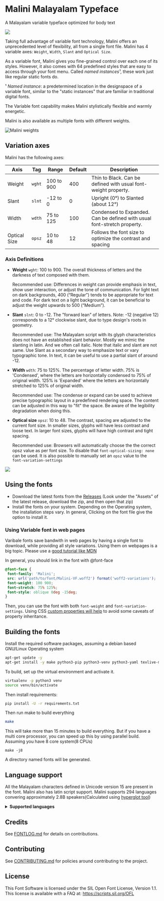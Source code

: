 # Malini Malayalam Typeface

A Malayalam variable typeface optimized for body text

![](./docs/sample-1.jpg)

Taking full advantage of variable font technology, Malini offers an unprecedented level of flexibility, all from a single font file. Malini has 4 variable axes: `Weight`, `Width`, `Slant` and `Optical Size`.

As a variable font, Malini gives you fine-grained control over each one of its styles. However, it also comes with 64 predefined styles that are easy to access through your font menu. Called *named instances¹*, these work just like regular static fonts do.

¹ *Named instance*: a predetermined location in the designspace of a variable font, similar to the "static instances" that are familiar in traditional digital fonts.

The Variable font capability makes Malini stylistically flexible and warmly energetic.

Malini is also available as multiple fonts with different weights.

![Malini weights](docs/varaxes.jpg "Malini weights")

## Variation axes

Malini has the following axes:

| Axis       | Tag    | Range        | Default | Description                                                     |
| ---------- | ------ | ------------ | ------- | --------------------------------------------------------------- |
| Weight  | `wght` | 100 to 900       | 400       | Thin to Black. Can be defined with usual font-weight property.                      |
| Slant     | `slnt` | -12 to 0       | 0       | Upright (0°) to Slanted (about 12°)                                                |
| Width     | `wdth` | 75 to 125  | 100     | Condensed to Expanded. Can be defined with usual font-stretch property. |
| Optical Size     | `opsz` | 10 to 48  | 12     | Follows the font size to optimize the contrast and spacing |

### Axis Definitions

* **Weight** `wght`: 100 to 900. The overall thickness of letters and the darkness of text composed with them.

    Recommended use: Differences in weight can provide emphasis in text, show user interaction, or adjust the tone of communication. For light text on dark backgrounds, 400 (“Regular”) tends to be appropriate for text and code. For dark text on a light background, it can be beneficial to adjust the weight upwards to 500 (“Medium”).

* **Slant** `slnt`: 0 to -12. The "forward lean" of letters. Note: -12 (negative 12) corresponds to a 12° clockwise slant, due to type design's roots in geometry.

    Recommended use: The Malayalam script with its glyph characteristics does not have an established slant behavior. Mostly we mimic the slanting in latin. And we often call italic. Note that italic and slant are not same.  Use Slant as a secondary way to emphasize text or vary typographic tone. In text, it can be useful to use a partial slant of around -12.

* **Width** `wdth`: 75 to 125%. The percentage of letter width. 75% is 'Condensed', where the letters are horizontally condensed to 75% of original width. 125% is 'Expanded' where the letters are horizontally stretched to 125% of original width.

    Recommended use: The condense or expand can be used to achieve precise typographic layout in a predefined rendering space. The content can be adjusted in this way to "fit" the space. Be aware of the legibility degradation when doing this.
* **Optical size** `opsz`: 10 to 48. The contrast, spacing are adjusted to the current font size. In smaller sizes, glyphs will have less contrast and loose text. In larger font sizes, glyphs will have high contrast and tight spacing.

    Recommended use: Browsers will automatically choose the the correct opsz value as per font size. To disable that `font-optical-sizing: none` can be used. It is also possible to manually set an `opsz` value to the `font-variation-settings`

![](./docs/opsz-diff.png)

## Using the fonts

* Download the latest fonts from the [Releases](https://gitlab.com/smc/fonts/Malini/-/releases/) (Look under the "Assets" of the latest release, download the zip, and then open that zip)
* Install the fonts on your system. Depending on the Operating system, the installation steps vary. In general, Clicking on the font file give the option to install it.

### Using Variable font in web pages

Varibale fonts save bandwith in web pages by having a single font to download, while providing all style variations. Using them on webpages is a big topic. Please use a [good tutorial like MDN](https://developer.mozilla.org/en-US/docs/images/Web/CSS/CSS_Fonts/Variable_Fonts_Guide)

In general, you should link in the font with @font-face

```css
@font-face {
 font-family: 'Malini';
 src: url('path/to/font/Malini-VF.woff2') format('woff2-variations');
 font-weight: 100 900;
 font-stretch: 75% 125%;
 font-style: oblique 0deg -15deg;
}
```

Then, you can use the font with both `font-weight` and `font-variation-settings`. Using CSS [custom properties will help](https://pixelambacht.nl/2019/fixing-variable-font-inheritance/) to avoid some caveats of property inheritance.

## Building the fonts

Install the required software packages, assuming a debian based GNU/Linux Operating system

```bash
apt-get update -y
apt-get install -y make python3-pip python3-venv python3-yaml texlive-metapost libharfbuzz-bin
```

To build, set up the virtual environment and activate it.

```bash
virtualenv -p python3 venv
source venv/bin/activate
```

Then install requirements:

```bash
pip install -U -r requirements.txt
```

Then run make to build everything

```bash
make
```

This will take more than 15 minutes to build everything. But if you have a multi core processor, you can speed up this by using parallel build. Assuming you have 8 core system(8 CPUs)

```
make -j8
```

A directory named fonts will be generated.

## Language support

All the Malayalam characters defined in Unicode version 15 are present in the font. Malini also has latin script support. Malini supports 294 languages convering approximately 2.8B speakers(Calculated using [hyperglot tool](https://hyperglot.rosettatype.com/))

<details>
  <summary><strong>Supported languages</strong></summary>
  <ul>
    <li> Acheron </li>
    <li> Achinese </li>
    <li> Acholi </li>
    <li> Afar </li>
    <li> Afrikaans </li>
    <li> Alekano </li>
    <li> Aleut </li>
    <li> Amahuaca </li>
    <li> Amarakaeri </li>
    <li> Amis </li>
    <li> Anaang </li>
    <li> Andaandi, Dongolawi </li>
    <li> Anuta </li>
    <li> Ao Naga </li>
    <li> Aragonese </li>
    <li> Arbëreshë Albanian </li>
    <li> Arvanitika Albanian </li>
    <li> Asháninka </li>
    <li> Ashéninka Perené </li>
    <li> Asu (Tanzania) </li>
    <li> Balinese </li>
    <li> Bari </li>
    <li> Basque </li>
    <li> Batak Dairi </li>
    <li> Batak Karo </li>
    <li> Batak Mandailing </li>
    <li> Batak Simalungun </li>
    <li> Batak Toba </li>
    <li> Bemba (Zambia) </li>
    <li> Bena (Tanzania) </li>
    <li> Bikol </li>
    <li> Bislama </li>
    <li> Borana-Arsi-Guji Oromo </li>
    <li> Bosnian </li>
    <li> Breton </li>
    <li> Buginese </li>
    <li> Candoshi-Shapra </li>
    <li> Caquinte </li>
    <li> Caribbean Hindustani </li>
    <li> Cashibo-Cacataibo </li>
    <li> Catalan </li>
    <li> Cebuano </li>
    <li> Central Aymara </li>
    <li> Central Kurdish </li>
    <li> Chamorro </li>
    <li> Chavacano </li>
    <li> Chiga </li>
    <li> Chiltepec Chinantec </li>
    <li> Chokwe </li>
    <li> Chuukese </li>
    <li> Cimbrian </li>
    <li> Cofán </li>
    <li> Congo Swahili </li>
    <li> Cook Islands Māori </li>
    <li> Cornish </li>
    <li> Corsican </li>
    <li> Creek </li>
    <li> Crimean Tatar </li>
    <li> Croatian </li>
    <li> Czech </li>
    <li> Danish </li>
    <li> Dehu </li>
    <li> Dutch </li>
    <li> Eastern Abnaki </li>
    <li> Eastern Arrernte </li>
    <li> Eastern Oromo </li>
    <li> Embu </li>
    <li> English </li>
    <li> Ese Ejja </li>
    <li> Faroese </li>
    <li> Fijian </li>
    <li> Filipino </li>
    <li> Finnish </li>
    <li> French </li>
    <li> Friulian </li>
    <li> Galician </li>
    <li> Ganda </li>
    <li> Garifuna </li>
    <li> Ga’anda </li>
    <li> German </li>
    <li> Gheg Albanian </li>
    <li> Gilbertese </li>
    <li> Gooniyandi </li>
    <li> Gourmanchéma </li>
    <li> Guadeloupean Creole French </li>
    <li> Gusii </li>
    <li> Haitian </li>
    <li> Hani </li>
    <li> Hawaiian </li>
    <li> Hiligaynon </li>
    <li> Ho-Chunk </li>
    <li> Hopi </li>
    <li> Huastec </li>
    <li> Hungarian </li>
    <li> Hän </li>
    <li> Icelandic </li>
    <li> Iloko </li>
    <li> Inari Sami </li>
    <li> Indonesian </li>
    <li> Irish </li>
    <li> Istro Romanian </li>
    <li> Italian </li>
    <li> Ixcatlán Mazatec </li>
    <li> Jamaican Creole English </li>
    <li> Japanese </li>
    <li> Javanese </li>
    <li> Jola-Fonyi </li>
    <li> K'iche' </li>
    <li> Kabuverdianu </li>
    <li> Kalaallisut </li>
    <li> Kalenjin </li>
    <li> Kamba (Kenya) </li>
    <li> Kaonde </li>
    <li> Karelian </li>
    <li> Kashubian </li>
    <li> Kekchí </li>
    <li> Kenzi, Mattokki </li>
    <li> Khasi </li>
    <li> Kikuyu </li>
    <li> Kimbundu </li>
    <li> Kinyarwanda </li>
    <li> Kituba (DRC) </li>
    <li> Kongo </li>
    <li> Konzo </li>
    <li> Kuanyama </li>
    <li> Kven Finnish </li>
    <li> Kölsch </li>
    <li> Ladin </li>
    <li> Ladino </li>
    <li> Latgalian </li>
    <li> Latin </li>
    <li> Ligurian </li>
    <li> Lithuanian </li>
    <li> Lombard </li>
    <li> Low German </li>
    <li> Lower Sorbian </li>
    <li> Luba-Lulua </li>
    <li> Lule Sami </li>
    <li> Luo (Kenya and Tanzania) </li>
    <li> Luxembourgish </li>
    <li> Macedo-Romanian </li>
    <li> Makhuwa </li>
    <li> Makhuwa-Meetto </li>
    <li> Makonde </li>
    <li> Makwe </li>
    <li> Malagasy </li>
    <li> Malaysian </li>
    <li> Maltese </li>
    <li> Mandinka </li>
    <li> Manx </li>
    <li> Maore Comorian </li>
    <li> Maori </li>
    <li> Mapudungun </li>
    <li> Marshallese </li>
    <li> Matsés </li>
    <li> Mauritian Creole </li>
    <li> Meriam Mir </li>
    <li> Meru </li>
    <li> Minangkabau </li>
    <li> Mirandese </li>
    <li> Mohawk </li>
    <li> Montenegrin </li>
    <li> Munsee </li>
    <li> Murrinh-Patha </li>
    <li> Mwani </li>
    <li> Mískito </li>
    <li> Naga Pidgin </li>
    <li> Ndonga </li>
    <li> Neapolitan </li>
    <li> Ngazidja Comorian </li>
    <li> Niuean </li>
    <li> Nobiin </li>
    <li> Nomatsiguenga </li>
    <li> North Marquesan </li>
    <li> North Ndebele </li>
    <li> Northern Kurdish </li>
    <li> Northern Qiandong Miao </li>
    <li> Northern Uzbek </li>
    <li> Norwegian </li>
    <li> Nyanja </li>
    <li> Nyankole </li>
    <li> Occitan </li>
    <li> Ojitlán Chinantec </li>
    <li> Orma </li>
    <li> Oroqen </li>
    <li> Palauan </li>
    <li> Paluan </li>
    <li> Pampanga </li>
    <li> Papantla Totonac </li>
    <li> Papiamento </li>
    <li> Pedi </li>
    <li> Picard </li>
    <li> Pichis Ashéninka </li>
    <li> Piemontese </li>
    <li> Pijin </li>
    <li> Pintupi-Luritja </li>
    <li> Pipil </li>
    <li> Pohnpeian </li>
    <li> Polish </li>
    <li> Portuguese </li>
    <li> Potawatomi </li>
    <li> Purepecha </li>
    <li> Quechua </li>
    <li> Romanian </li>
    <li> Romansh </li>
    <li> Rotokas </li>
    <li> Rundi </li>
    <li> Rwa </li>
    <li> Samburu </li>
    <li> Samoan </li>
    <li> Sango </li>
    <li> Sangu (Tanzania) </li>
    <li> Saramaccan </li>
    <li> Sardinian </li>
    <li> Scottish Gaelic </li>
    <li> Sena </li>
    <li> Seri </li>
    <li> Seselwa Creole French </li>
    <li> Shambala </li>
    <li> Shawnee </li>
    <li> Shipibo-Conibo </li>
    <li> Shona </li>
    <li> Sicilian </li>
    <li> Silesian </li>
    <li> Slovak </li>
    <li> Slovenian </li>
    <li> Soga </li>
    <li> Somali </li>
    <li> Soninke </li>
    <li> South Marquesan </li>
    <li> South Ndebele </li>
    <li> Southern Aymara </li>
    <li> Southern Qiandong Miao </li>
    <li> Southern Sami </li>
    <li> Southern Sotho </li>
    <li> Spanish </li>
    <li> Sranan Tongo </li>
    <li> Standard Estonian </li>
    <li> Standard Latvian </li>
    <li> Standard Malay </li>
    <li> Sundanese </li>
    <li> Swahili </li>
    <li> Swati </li>
    <li> Swedish </li>
    <li> Swiss German </li>
    <li> Tagalog </li>
    <li> Tahitian </li>
    <li> Taita </li>
    <li> Tedim Chin </li>
    <li> Tetum </li>
    <li> Tetun Dili </li>
    <li> Tiv </li>
    <li> Tok Pisin </li>
    <li> Tokelau </li>
    <li> Tonga (Tonga Islands) </li>
    <li> Tonga (Zambia) </li>
    <li> Tosk Albanian </li>
    <li> Tsonga </li>
    <li> Tswana </li>
    <li> Tumbuka </li>
    <li> Turkish </li>
    <li> Turkmen </li>
    <li> Tzeltal </li>
    <li> Tzotzil </li>
    <li> Uab Meto </li>
    <li> Upper Guinea Crioulo </li>
    <li> Upper Sorbian </li>
    <li> Venetian </li>
    <li> Veps </li>
    <li> Võro </li>
    <li> Wallisian </li>
    <li> Walloon </li>
    <li> Walser </li>
    <li> Wangaaybuwan-Ngiyambaa </li>
    <li> Waray (Philippines) </li>
    <li> Warlpiri </li>
    <li> Wayuu </li>
    <li> Welsh </li>
    <li> West Central Oromo </li>
    <li> Western Abnaki </li>
    <li> Western Frisian </li>
    <li> Wik-Mungkan </li>
    <li> Wiradjuri </li>
    <li> Wolof </li>
    <li> Xhosa </li>
    <li> Yanesha' </li>
    <li> Yao </li>
    <li> Yapese </li>
    <li> Yindjibarndi </li>
    <li> Yucateco </li>
    <li> Zapotec </li>
    <li> Zulu </li>
    <li> Záparo </li>
</ul>
</details>




## Credits

See [FONTLOG.md](FONTLOG.md) for details on contributions.

## Contributing

See [CONTRIBUTING.md](CONTRIBUTING.md) for policies around contributing to the project.

## License

This Font Software is licensed under the SIL Open Font License, Version 1.1. This license is available with a FAQ at: https://scripts.sil.org/OFL
